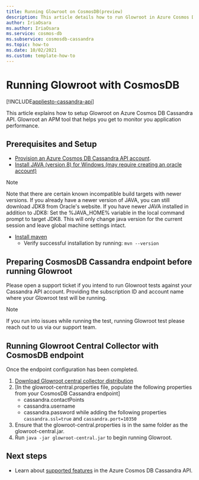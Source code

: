 ```yaml
---
title: Running Glowroot on CosmosDB(preview)
description: This article details how to run Glowroot in Azure Cosmos DB Cassandra API 
author: IriaOsara
ms.author: IriaOsara
ms.service: cosmos-db
ms.subservice: cosmosdb-cassandra
ms.topic: how-to
ms.date: 10/02/2021
ms.custom: template-how-to 
---
```


# Running Glowroot with CosmosDB
[!INCLUDE[appliesto-cassandra-api](../includes/appliesto-cassandra-api.md)]

This article explains how to setup Glowroot on Azure Cosmos DB Cassandra API. Glowroot an APM tool that helps you get to monitor you application performance.

## Prerequisites and Setup

* [Provision an Azure Cosmos DB Cassandra API account](manage-data-java.md#create-a-database-account).
* [Install JAVA (version 8) for Windows (may require creating an oracle account)](https://developers.redhat.com/products/openjdk/download)
> [!NOTE]
> Note that there are certain known incompatible build targets with newer versions. If you already have a newer version of JAVA, you can still download JDK8 from Oracle's website.
> If you have newer JAVA installed in addition to JDK8: Set the %JAVA_HOME% variable in the local command prompt to target JDK8. This will only change java version for the current session and leave global machine settings intact. 
* [Install maven](https://maven.apache.org/download.cgi)
    * Verify successful installation by running: `mvn --version`


## Preparing CosmosDB Cassandra endpoint before running Glowroot
Please open a support ticket if you intend to run Glowroot tests against your Cassandra API account. Providing the subscription ID and account name where your Glowroot test will be running.
> [!NOTE]
> If you run into issues while running the test, running Glowroot test please reach out to us via our support team.

## Running Glowroot Central Collector with CosmosDB endpoint
Once the endpoint configuration has been completed. 
1. [Download Glowroot central collector distribution](https://github.com/glowroot/glowroot/wiki/Central-Collector-Installation#central-collector-installation)
2. [In the glowroot-central.properties file, populate the following properties from your CosmosDB Cassandra endpoint]
    * cassandra.contactPoints
    * cassandra.username
    * cassandra.password
while adding the following properties `cassandra.ssl=true` and `cassandra.port=10350`
3. Ensure that the glowroot-central.properties is in the same folder as the glowroot-central.jar.
4. Run `java -jar glowroot-central.jar` to begin running Glowroot.

## Next steps
- Learn about [supported features](cassandra-support.md) in the Azure Cosmos DB Cassandra API.
